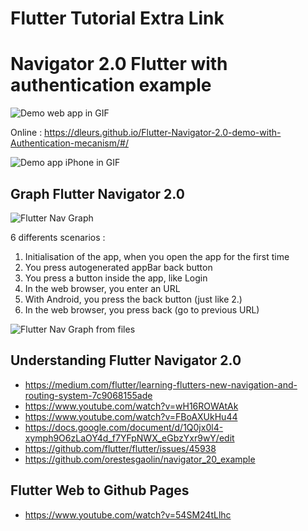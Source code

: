 # Flutter Tutorial Extra Link

# Navigator 2.0 Flutter with authentication example

![Demo web app in GIF](/assets/demo-app-web.gif)

Online : https://dleurs.github.io/Flutter-Navigator-2.0-demo-with-Authentication-mecanism/#/

![Demo app iPhone in GIF](/assets/demo-app-iphone.gif)

## Graph Flutter Navigator 2.0

![Flutter Nav Graph](/assets/Navigator_v2_Flutter.png)

6 differents scenarios :
1. Initialisation of the app, when you open the app for the first time
2. You press autogenerated appBar back button
3. You press a button inside the app, like Login
4. In the web browser, you enter an URL
5. With Android, you press the back button (just like 2.)
6. In the web browser, you press back (go to previous URL)

![Flutter Nav Graph from files](/assets/flutter-navigator-2-0-functions.png)

## Understanding Flutter Navigator 2.0

- https://medium.com/flutter/learning-flutters-new-navigation-and-routing-system-7c9068155ade
- https://www.youtube.com/watch?v=wH16ROWAtAk
- https://www.youtube.com/watch?v=FBoAXUkHu44
- https://docs.google.com/document/d/1Q0jx0l4-xymph9O6zLaOY4d_f7YFpNWX_eGbzYxr9wY/edit
- https://github.com/flutter/flutter/issues/45938
- https://github.com/orestesgaolin/navigator_20_example

## Flutter Web to Github Pages

- https://www.youtube.com/watch?v=54SM24tLlhc